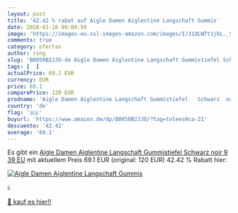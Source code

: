 ```yaml
---
layout: post
title: '42.42 % rabat auf Aigle Damen Aiglentine Langschaft Gummis'
date: 2020-01-16 09:04:59
image: 'https://images-eu.ssl-images-amazon.com/images/I/31OLWTt1jbL._SL200_.jpg'
comments: true
category: ofertas
author: ring
slug: 'B0050B2JJO-de Aigle Damen Aiglentine Langschaft Gummistiefel Schwarz...'
tags: [  ]
actualPrice: 69.1 EUR
currency: EUR
price: 69.1
comparePrice: 120 EUR
prodname: 'Aigle Damen Aiglentine Langschaft Gummistiefel   Schwarz  noir 9   39 EU'
country: 'de'
flag: '🇩🇪'
buyurl: 'https://www.amazon.de/dp/B0050B2JJO/?tag=tolees0ca-21'
descuento: '42.42'
average: '69.1'
---
```


Es gibt ein [Aigle Damen Aiglentine Langschaft Gummistiefel   Schwarz  noir 9   39 EU](https://www.amazon.de/dp/B0050B2JJO/?tag=tolees0ca-21) mit aktuellem Preis 69.1 EUR (original: 120 EUR) 42.42 % Rabatt hier:

[![Aigle Damen Aiglentine Langschaft Gummis](https://images-eu.ssl-images-amazon.com/images/I/31OLWTt1jbL._SL200_.jpg)](https://www.amazon.de/dp/B0050B2JJO/?tag=tolees0ca-21)

ℹ️:


[🛒 kauf es hier!!](https://www.amazon.de/dp/B0050B2JJO/?tag=tolees0ca-21)
